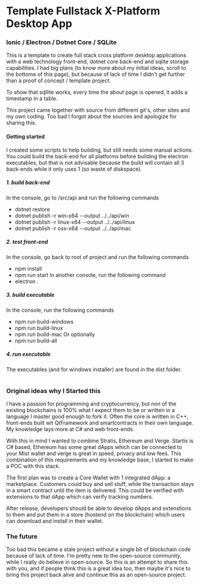 Template Fullstack X-Platform Desktop App
========================================= 
### Ionic / Electron / Dotnet Core / SQLite

This is a template to create full stack cross platform desktop applications with a web technology front-end, dotnet core back-end and sqlite storage capabilities. I had big plans (to know more about my initial ideas, scroll to the bottome of this page), but because of lack of time I didn't get further than a proof of concept / template project.

To show that sqllite works, every time the about page is opened, it adds a timestamp in a table.

This project came together with source from different git's, other sites and my own coding. Too bad I forgot about the sources and apologize for sharing this.

#### Getting started
I created some scripts to help building, but still needs some manual actions. You could build the back-end for all platforms before building the electron executables, but that is not advisable because the build will contain all 3 back-ends while it only uses 1 (so waste of diskspace).

##### 1. build back-end
In the console, go to /src/api and run the following commands
* dotnet restore
* dotnet publish -r win-x64 --output ../../api/win
* dotnet publish -r linux-x64 --output ../../api/linux
* dotnet publish -r osx-x64 --output ../../api/mac

##### 2. test front-end
In the console, go back to root of project and run the following commands
* npm install
* npm run start
In another console, run the following command
* electron .

##### 3. build executable
In the console, run the following commands
* npm run build-windows
* npm run build-linux
* npm run build-mac
Or optionally
* npm run build-all

##### 4. run executable
The executables (and for windows installer) are found in the dist folder.
#

### Original ideas why I Started this
I have a passion for programming and cryptocurrency, but non of the existing blockchains is 100% what I expect them to be or written in a language I master good enough to fork it. Often the core is written in C++, front-ends built wit QtFramework and smartcontracts in their own language. My knowledge lays more at C# and web front-ends.

With this in mind I wanted to combine Stratis, Ethereum and Verge. Startis is C# based, Ethereum has some great dApps which can be connected to your Mist wallet and verge is great in speed, privacy and low fees. This combination of this requirements and my knowledge base, I started to make a POC with this stack.

The first plan was to create a Core Wallet with 1 integrated dApp: a marketplace. Customers could buy and sell stuff, while the transaction stays in a smart contract until the item is delivered. This could be verified with extensions to that dApp which can verify tracking numbers.

After release, developers should be able to develop dApps and extenstions to them and put them in a store (hostend on the blockchain) which users can download and install in their wallet.

### The future
Too bad this became a stale project without a single bit of blockchain code because of lack of time. I'm pretty new to the open-source community, while I really do believe in open-source. So this is an attempt to share this with you, and if people think this is a great idea too, then maybe it's nice to bring this project back alive and continue this as an open-source project.
